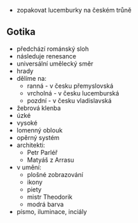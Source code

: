 - zopakovat lucemburky na českém trůně

## Gotika
- předchází románský sloh
- následuje renesance
- universální umělecký směr
- hrady
- dělíme na:
  - ranná - v česku přemyslovská
  - vrcholná - v česku lucemburská
  - pozdní - v česku vladislavská
- žebrová klenba
- úzké
- vysoké
- lomenný oblouk
- opěrný systém
- architekti:
  - Petr Parléř
  - Matyáš z Arrasu
- v umění:
  - plošné zobrazování
  - ikony
  - piety
  - mistr Theodorik
  - modrá barva
- písmo, iluminace, inciály